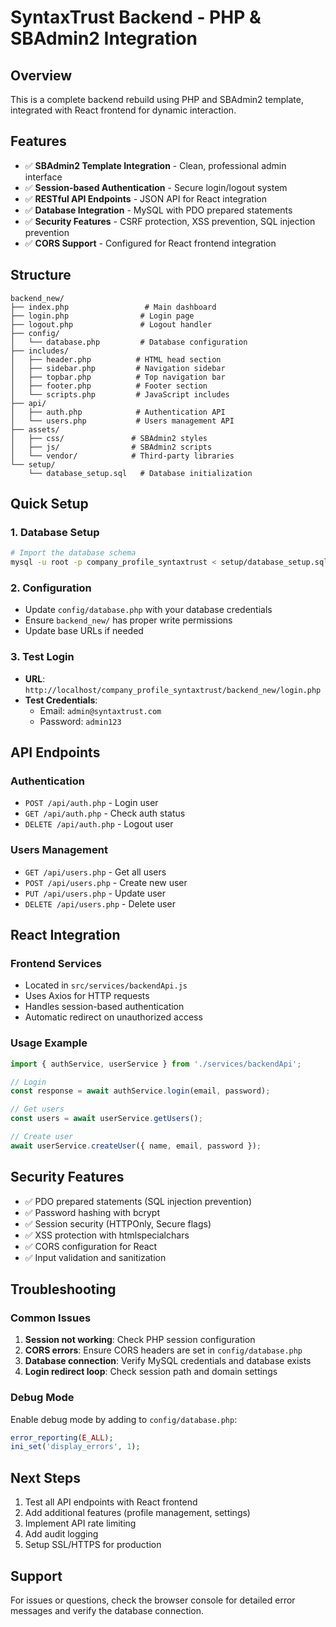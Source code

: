 # SyntaxTrust Backend - PHP & SBAdmin2 Integration

## Overview
This is a complete backend rebuild using PHP and SBAdmin2 template, integrated with React frontend for dynamic interaction.

## Features
- ✅ **SBAdmin2 Template Integration** - Clean, professional admin interface
- ✅ **Session-based Authentication** - Secure login/logout system
- ✅ **RESTful API Endpoints** - JSON API for React integration
- ✅ **Database Integration** - MySQL with PDO prepared statements
- ✅ **Security Features** - CSRF protection, XSS prevention, SQL injection prevention
- ✅ **CORS Support** - Configured for React frontend integration

## Structure
```
backend_new/
├── index.php                 # Main dashboard
├── login.php                # Login page
├── logout.php               # Logout handler
├── config/
│   └── database.php         # Database configuration
├── includes/
│   ├── header.php          # HTML head section
│   ├── sidebar.php         # Navigation sidebar
│   ├── topbar.php          # Top navigation bar
│   ├── footer.php          # Footer section
│   └── scripts.php         # JavaScript includes
├── api/
│   ├── auth.php            # Authentication API
│   └── users.php           # Users management API
├── assets/
│   ├── css/               # SBAdmin2 styles
│   ├── js/                # SBAdmin2 scripts
│   └── vendor/            # Third-party libraries
└── setup/
    └── database_setup.sql   # Database initialization
```

## Quick Setup

### 1. Database Setup
```bash
# Import the database schema
mysql -u root -p company_profile_syntaxtrust < setup/database_setup.sql
```

### 2. Configuration
- Update `config/database.php` with your database credentials
- Ensure `backend_new/` has proper write permissions
- Update base URLs if needed

### 3. Test Login
- **URL**: `http://localhost/company_profile_syntaxtrust/backend_new/login.php`
- **Test Credentials**:
  - Email: `admin@syntaxtrust.com`
  - Password: `admin123`

## API Endpoints

### Authentication
- `POST /api/auth.php` - Login user
- `GET /api/auth.php` - Check auth status
- `DELETE /api/auth.php` - Logout user

### Users Management
- `GET /api/users.php` - Get all users
- `POST /api/users.php` - Create new user
- `PUT /api/users.php` - Update user
- `DELETE /api/users.php` - Delete user

## React Integration

### Frontend Services
- Located in `src/services/backendApi.js`
- Uses Axios for HTTP requests
- Handles session-based authentication
- Automatic redirect on unauthorized access

### Usage Example
```javascript
import { authService, userService } from './services/backendApi';

// Login
const response = await authService.login(email, password);

// Get users
const users = await userService.getUsers();

// Create user
await userService.createUser({ name, email, password });
```

## Security Features
- ✅ PDO prepared statements (SQL injection prevention)
- ✅ Password hashing with bcrypt
- ✅ Session security (HTTPOnly, Secure flags)
- ✅ XSS protection with htmlspecialchars
- ✅ CORS configuration for React
- ✅ Input validation and sanitization

## Troubleshooting

### Common Issues
1. **Session not working**: Check PHP session configuration
2. **CORS errors**: Ensure CORS headers are set in `config/database.php`
3. **Database connection**: Verify MySQL credentials and database exists
4. **Login redirect loop**: Check session path and domain settings

### Debug Mode
Enable debug mode by adding to `config/database.php`:
```php
error_reporting(E_ALL);
ini_set('display_errors', 1);
```

## Next Steps
1. Test all API endpoints with React frontend
2. Add additional features (profile management, settings)
3. Implement API rate limiting
4. Add audit logging
5. Setup SSL/HTTPS for production

## Support
For issues or questions, check the browser console for detailed error messages and verify the database connection.
